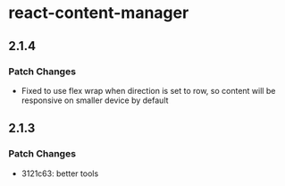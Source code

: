 # react-content-manager

## 2.1.4

### Patch Changes

- Fixed to use flex wrap when direction is set to row, so content will be responsive on smaller device by default

## 2.1.3

### Patch Changes

- 3121c63: better tools
